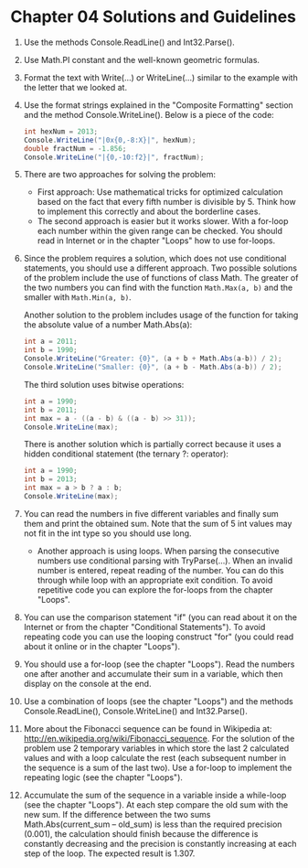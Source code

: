 # Chapter 04 Solutions and Guidelines

1. Use the methods Console.ReadLine() and Int32.Parse().
1. Use Math.PI constant and the well-known geometric formulas.
1. Format the text with Write(…) or WriteLine(…) similar to the example with the letter that we looked at.
1. Use the format strings explained in the "Composite Formatting" section and the method Console.WriteLine(). Below is a piece of the code:

    ```cs
    int hexNum = 2013;
    Console.WriteLine("|0x{0,-8:X}|", hexNum);
    double fractNum = -1.856;
    Console.WriteLine("|{0,-10:f2}|", fractNum);
    ```

1. There are two approaches for solving the problem:
    - First approach: Use mathematical tricks for optimized calculation based on the fact that every fifth number is divisible by 5. Think how to implement this correctly and about the borderline cases.
    - The second approach is easier but it works slower. With a for-loop each number within the given range can be checked. You should read in Internet or in the chapter "Loops" how to use for-loops.
1. Since the problem requires a solution, which does not use conditional statements, you should use a different approach. Two possible solutions of the problem include the use of functions of class Math. The greater of the two numbers you can find with the function `Math.Max(a, b)` and the smaller with `Math.Min(a, b)`.

    Another solution to the problem includes usage of the function for taking the absolute value of a number Math.Abs(a):

    ```cs
    int a = 2011;
    int b = 1990;
    Console.WriteLine("Greater: {0}", (a + b + Math.Abs(a-b)) / 2);
    Console.WriteLine("Smaller: {0}", (a + b - Math.Abs(a-b)) / 2);
    ```

    The third solution uses bitwise operations:

    ```cs
    int a = 1990;
    int b = 2011;
    int max = a - ((a - b) & ((a - b) >> 31));
    Console.WriteLine(max);
    ```

    There is another solution which is partially correct because it uses a hidden conditional statement (the ternary ?: operator):

    ```cs
    int a = 1990;
    int b = 2013;
    int max = a > b ? a : b;
    Console.WriteLine(max);
    ```

1. You can read the numbers in five different variables and finally sum them and print the obtained sum. Note that the sum of 5 int values may not fit in the int type so you should use long.
    - Another approach is using loops. When parsing the consecutive numbers use conditional parsing with TryParse(…). When an invalid number is entered, repeat reading of the number. You can do this through while loop with an appropriate exit condition. To avoid repetitive code you can explore the for-loops from the chapter "Loops".
1. You can use the comparison statement "if" (you can read about it on the Internet or from the chapter "Conditional Statements"). To avoid repeating code you can use the looping construct "for" (you could read about it online or in the chapter "Loops").
1. You should use a for-loop (see the chapter "Loops"). Read the numbers one after another and accumulate their sum in a variable, which then display on the console at the end.
1. Use a combination of loops (see the chapter "Loops") and the methods Console.ReadLine(), Console.WriteLine() and Int32.Parse().
1. More about the Fibonacci sequence can be found in Wikipedia at: http://en.wikipedia.org/wiki/Fibonacci_sequence. For the solution of the problem use 2 temporary variables in which store the last 2 calculated values and with a loop calculate the rest (each subsequent number in the sequence is a sum of the last two). Use a for-loop to implement the repeating logic (see the chapter "Loops").
1. Accumulate the sum of the sequence in a variable inside a while-loop (see the chapter "Loops"). At each step compare the old sum with the new sum. If the difference between the two sums Math.Abs(current_sum – old_sum) is less than the required precision (0.001), the calculation should finish because the difference is constantly decreasing and the precision is constantly increasing at each step of the loop. The expected result is 1.307.